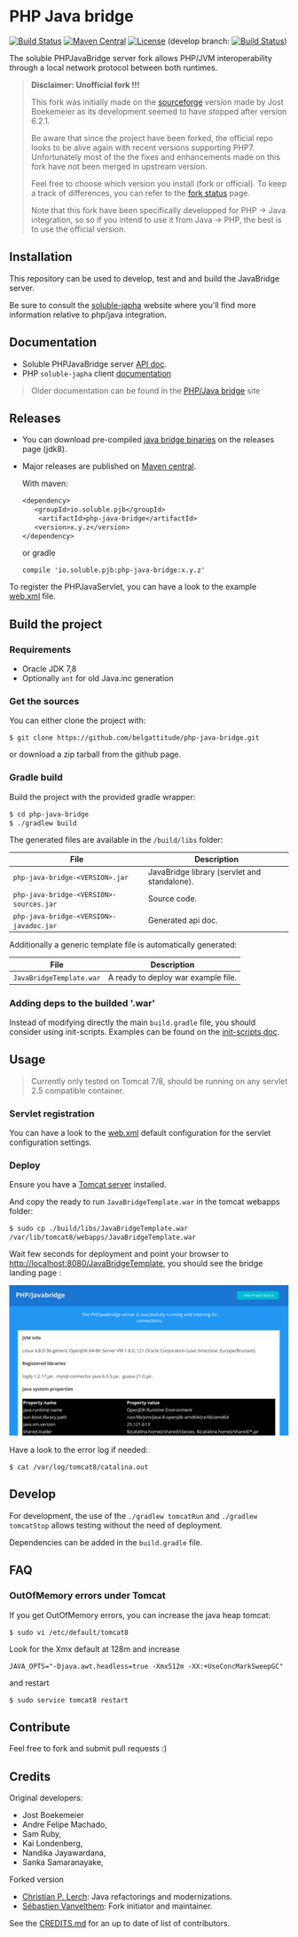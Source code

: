 # PHP Java bridge

[![Build Status](https://travis-ci.org/belgattitude/php-java-bridge.svg?branch=master)](https://travis-ci.org/belgattitude/php-java-bridge)
[![Maven Central](https://maven-badges.herokuapp.com/maven-central/io.soluble.pjb/php-java-bridge/badge.svg)](https://maven-badges.herokuapp.com/maven-central/io.soluble.pjb/php-java-bridge)
[![License](https://img.shields.io/badge/License-Apache%202.0-blue.svg)](https://github.com/belgattitude/php-java-bridge/blob/master/LICENSE.md)
(develop branch: 
[![Build Status](https://travis-ci.org/belgattitude/php-java-bridge.svg?branch=develop)](https://travis-ci.org/belgattitude/php-java-bridge))

The soluble PHPJavaBridge server fork allows PHP/JVM interoperability through a local network protocol between both runtimes.

> **Disclaimer: Unofficial fork !!!**
>  
> This fork was initially made on the [sourceforge](https://sourceforge.net/p/php-java-bridge/code/) version made by Jost Boekemeier
> as its development seemed to have stopped after version 6.2.1.
>   
> Be aware that since the project have been forked, the official repo looks to
> be alive again with recent versions supporting PHP7. Unfortunately most of the 
> the fixes and enhancements made on this fork have not been merged in upstream version.         
>       
> Feel free to choose which version you install (fork or official). 
> To keep a track of differences, you can refer to the [fork status](./doc/notes_fork_status.md) page.
>
> Note that this fork have been specifically developped for PHP -> Java integration, so
> so if you intend to use it from Java -> PHP, the best is to use the official version.    
   

## Installation

This repository can be used to develop, test and and build the JavaBridge server. 

Be sure to consult the [soluble-japha](http://docs.soluble.io/soluble-japha/) website 
where you'll find more information relative to php/java integration.  

 
## Documentation

- Soluble PHPJavaBridge server [API doc](http://docs.soluble.io/php-java-bridge/api).
- PHP `soluble-japha` client [documentation](https://github.com/belgattitude/soluble-japha)  

> Older documentation can be found in the [PHP/Java bridge](http://php-java-bridge.sourceforge.net/pjb/) site

## Releases

- You can download pre-compiled [java bridge binaries](https://github.com/belgattitude/php-java-bridge/releases) on the releases page (jdk8). 
- Major releases are published on [Maven central](https://search.maven.org/#search%7Cga%7C1%7Cio.soluble.pjb.php-java-bridge).

  With maven:
    
  ```
  <dependency>
     <groupId>io.soluble.pjb</groupId>
      <artifactId>php-java-bridge</artifactId>
     <version>x.y.z</version>
  </dependency>
  ```
    
  or gradle
    
  ```
  compile 'io.soluble.pjb:php-java-bridge:x.y.z'
  ```

To register the PHPJavaServlet, you can have a look to the example [web.xml](https://github.com/belgattitude/php-java-bridge/blob/master/src/main/webapp/WEB-INF/web.xml) file.


## Build the project

### Requirements

 - Oracle JDK 7,8
 - Optionally `ant` for old Java.inc generation
 
### Get the sources

You can either clone the project with:

```shell
$ git clone https://github.com/belgattitude/php-java-bridge.git
```

or download a zip tarball from the github page.

### Gradle build 

Build the project with the provided gradle wrapper:

```shell
$ cd php-java-bridge
$ ./gradlew build 
```

The generated files are available in the  `/build/libs` folder:

| File          | Description   | 
| ------------- | ------------- | 
| `php-java-bridge-<VERSION>.jar`  | JavaBridge library (servlet and standalone). | 
| `php-java-bridge-<VERSION>-sources.jar`  | Source code. | 
| `php-java-bridge-<VERSION>-javadoc.jar`  | Generated api doc. |

Additionally a generic template file is automatically generated: 

| File          | Description   | 
| -------------| ------------- | 
| `JavaBridgeTemplate.war`  | A ready to deploy war example file. |

 
### Adding deps to the builded '.war'
 
Instead of modifying directly the main `build.gradle` file, you should consider using 
init-scripts. Examples can be found on the [init-scripts doc](./init-scripts/README.md). 

                                                                                                                 
## Usage

> Currently only tested on Tomcat 7/8, should be running on any servlet 2.5 compatible container.

### Servlet registration

You can have a look to the [web.xml](https://github.com/belgattitude/php-java-bridge/blob/master/src/main/webapp/WEB-INF/web.xml) default configuration
for the servlet configuration settings. 

### Deploy

Ensure you have a [Tomcat server](./docs/install/install_tomcat.md) installed.

And copy the ready to run `JavaBridgeTemplate.war` in the tomcat webapps folder:

```shell
$ sudo cp ./build/libs/JavaBridgeTemplate.war /var/lib/tomcat8/webapps/JavaBridgeTemplate.war
```

Wait few seconds for deployment and point your browser to [http://localhost:8080/JavaBridgeTemplate](http://localhost:8080/JavaBridgeTemplate), you should see the
bridge landing page :

![](./doc/images/bridge_landing.png "Landing screenshot")


Have a look to the error log if needed:

```shell
$ cat /var/log/tomcat8/catalina.out
```

## Develop

For development, the use of the `./gradlew tomcatRun` and `./gradlew tomcatStop` allows testing 
without the need of deployment.

Dependencies can be added in the `build.gradle` file.   

## FAQ

### OutOfMemory errors under Tomcat

If you get OutOfMemory errors, you can increase the java heap tomcat:

```shell
$ sudo vi /etc/default/tomcat8
```

Look for the Xmx default at 128m and increase 

```
JAVA_OPTS="-Djava.awt.headless=true -Xmx512m -XX:+UseConcMarkSweepGC"
```

and restart

```shell
$ sudo service tomcat8 restart
```
 
## Contribute

Feel free to fork and submit pull requests :)

## Credits

Original developers:

- Jost Boekemeier
- Andre Felipe Machado, 
- Sam Ruby, 
- Kai Londenberg, 
- Nandika Jayawardana, 
- Sanka Samaranayake, 

Forked version

- [Christian P. Lerch](https://github.com/cplerch): Java refactorings and modernizations. 
- [Sébastien Vanvelthem](https://github.com/belgattitude): Fork initiator and maintainer.

See the [CREDITS.md](./CREDITS.md) for an up to date of list of contributors.